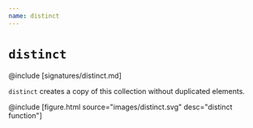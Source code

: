 ```yaml
---
name: distinct
---
```


# `distinct`

@include [signatures/distinct.md]

`distinct` creates a copy of this collection without duplicated elements.

@include [figure.html source="images/distinct.svg" desc="distinct function"]
